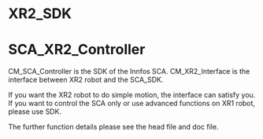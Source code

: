 # XR2_SDK

# SCA_XR2_Controller

CM_SCA_Controller is the SDK of the Innfos SCA.
CM_XR2_Interface is the interface between XR2 robot and the SCA_SDK.

If you want the XR2 robot to do simple motion, the interface can satisfy you.
If you want to control the SCA only or use advanced functions on XR1 robot, please use SDK.

The further function details please see the head file and doc file.
